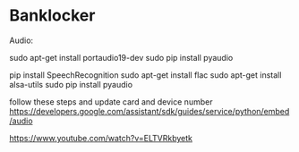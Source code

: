 # Banklocker




Audio:

sudo apt-get install portaudio19-dev
sudo pip install pyaudio

pip install SpeechRecognition
sudo apt-get install flac
sudo apt-get install alsa-utils
sudo pip install pyaudio

follow these steps and update card and device number
https://developers.google.com/assistant/sdk/guides/service/python/embed/audio

https://www.youtube.com/watch?v=ELTVRkbyetk
